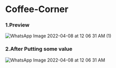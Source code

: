 # Coffee-Corner
### 1.Preview
![WhatsApp Image 2022-04-08 at 12 06 31 AM (1)](https://user-images.githubusercontent.com/72141037/162273490-7ffef169-6fdb-4518-9090-a9c6c10116af.jpeg)
### 2.After Putting some value
![WhatsApp Image 2022-04-08 at 12 06 31 AM](https://user-images.githubusercontent.com/72141037/162273739-2496d45e-ceb1-44f5-bcf0-b0ce9f945169.jpeg)
